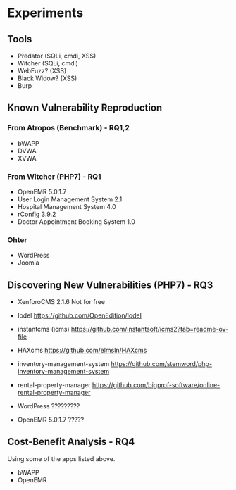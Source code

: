 # Experiments
## Tools
- Predator (SQLi, cmdi, XSS)
- Witcher (SQLi, cmdi)
- WebFuzz? (XSS)
- Black Widow? (XSS)
- Burp

## Known Vulnerability Reproduction
### From Atropos (Benchmark) - RQ1,2
- bWAPP
- DVWA
- XVWA

### From Witcher (PHP7) - RQ1
- OpenEMR 5.0.1.7
- User Login Management System 2.1
- Hospital Management System 4.0
- rConfig 3.9.2
- Doctor Appointment Booking System 1.0

### Ohter
- WordPress
- Joomla

## Discovering New Vulnerabilities (PHP7) - RQ3
- XenforoCMS 2.1.6 Not for free
- lodel https://github.com/OpenEdition/lodel
- instantcms (icms) https://github.com/instantsoft/icms2?tab=readme-ov-file
- HAXcms https://github.com/elmsln/HAXcms
- inventory-management-system https://github.com/stemword/php-inventory-management-system
- rental-property-manager https://github.com/bigprof-software/online-rental-property-manager

- WordPress ?????????
- OpenEMR 5.0.1.7 ?????

## Cost-Benefit Analysis - RQ4
Using some of the apps listed above.
- bWAPP
- OpenEMR